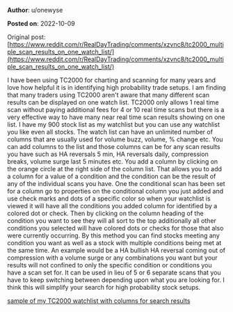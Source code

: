 **Author**: u/onewyse

**Posted on**: 2022-10-09

Original post: [https://www.reddit.com/r/RealDayTrading/comments/xzvnc8/tc2000_multiple_scan_results_on_one_watch_list/](https://www.reddit.com/r/RealDayTrading/comments/xzvnc8/tc2000_multiple_scan_results_on_one_watch_list/)

I have been using TC2000 for charting and scanning for many years and love how helpful it is in identifying high probability trade setups. I am finding that many traders using TC2000 aren't aware that many different scan results can be displayed on one watch list. TC2000 only allows 1 real time scan without paying additional fees for 4 or 10 real time scans but there is a very effective way to have many near real time scan results showing on one list. I have my 900 stock list as my watchlist but you can use any watchlist you like even all stocks. The watch list can have an unlimited number of columns that are usually used for volume buzz, volume, % change etc. You can add columns to the list and those columns can be for any scan results you have such as HA reversals 5 min, HA reversals daily, compression breaks, volume surge last 5 minutes etc. You add a column by clicking on the orange circle at the right side of the column list. That allows you to add a column for a value of a condition and the condition can be the result of any of the individual scans you have. One the conditional scan has been set for a column go to properties on the conditional column you just added and use check marks and dots of a specific color so when your watchlist is viewed it will have all the conditions you added column for identified by a colored dot or check. Then by clicking on the column heading of the condition you want to see they will all sort to the top additionally all other conditions you selected will have colored dots or checks for those that also were currently occurring. By this method you can find stocks meeting any condition you want as well as a stock with multiple conditions being met at the same time. An example would be a HA bullish HA reversal coming out of compression with a volume surge or any combinations you want but your results will not confined to only the specific condition or conditions you have a scan set for. It can be used in lieu of 5 or 6 separate scans that you have to keep switching between depending upon what you are looking for. I think this will simplify your search for high probability stock setups.  

[sample of my TC2000 watchlist with columns for search results ](<img src="cache/images/3ce917afa66dd3b1ea3e4579e2a45520.png" alt="Reddit Image">)